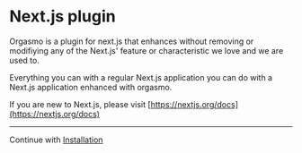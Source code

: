 # Next.js plugin

Orgasmo is a plugin for next.js that enhances without removing or modifiying any of the Next.js' feature or characteristic we love and we are used to.

Everything you can with a regular Next.js application you can do with a Next.js application enhanced with orgasmo.

If you are new to Next.js, please visit [https://nextjs.org/docs](https://nextjs.org/docs)

---

Continue with [Installation](GettingStarted/Installation.md)
